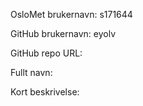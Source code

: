 OsloMet brukernavn: s171644

GitHub brukernavn: eyolv

GitHub repo URL: 

Fullt navn:

Kort beskrivelse: